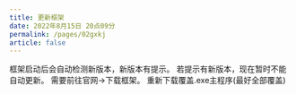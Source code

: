 ```yaml
---
title: 更新框架
date: 2022年8月15日 20点09分
permalink: /pages/02gxkj
article: false
---
```


框架启动后会自动检测新版本，新版本有提示。
若提示有新版本，现在暂时不能自动更新。
需要前往官网->下载框架。
重新下载覆盖.exe主程序(最好全部覆盖)


